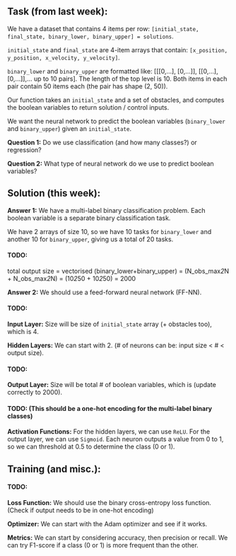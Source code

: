 ## Task (from last week):
We have a dataset that contains 4 items per row: `[initial_state, final_state, binary_lower, binary_upper] = solutions`.

`initial_state` and `final_state` are 4-item arrays that contain: `[x_position, y_position, x_velocity, y_velocity]`.

`binary_lower` and `binary_upper` are formatted like: [[[0,...], [0,...]], [[0,...], [0,...]],... up to 10 pairs]. The length of the top level is 10. Both items in each pair contain 50 items each (the pair has shape (2, 50)).

Our function takes an `initial_state` and a set of obstacles, and computes the boolean variables to return solution / control inputs.

We want the neural network to predict the boolean variables (`binary_lower` and `binary_upper`) given an `initial_state`.

**Question 1:** Do we use classification (and how many classes?) or regression?

**Question 2:** What type of neural network do we use to predict boolean variables?

## Solution (this week):

**Answer 1:**  We have a multi-label binary classification problem. Each boolean variable is a separate binary classification task.

We have 2 arrays of size 10, so we have 10 tasks for `binary_lower` and another 10 for `binary_upper`, giving us a total of 20 tasks.

#### TODO:
total output size = vectorised (binary_lower+binary_upper) = (N_obs_max*2*N + N_obs_max*2*N) = (10*2*50 + 10*2*50) = 2000

**Answer 2:** We should use a feed-forward neural network (FF-NN).

#### TODO:
**Input Layer:** Size will be size of `initial_state` array (+ obstacles too), which is 4.

**Hidden Layers:** We can start with 2. (# of neurons can be: input size < # < output size).

#### TODO:
**Output Layer:** Size will be total # of boolean variables, which is (update correctly to 2000).
#### TODO: (This should be a one-hot encoding for the multi-label binary classes)

**Activation Functions:** For the hidden layers, we can use `ReLU`. For the output layer, we can use `Sigmoid`. Each neuron outputs a value from 0 to 1, so we can threshold at 0.5 to determine the class (0 or 1).

## Training (and misc.):

#### TODO:
**Loss Function:** We should use the binary cross-entropy loss function. (Check if output needs to be in one-hot encoding)

**Optimizer:** We can start with the Adam optimizer and see if it works.

**Metrics:** We can start by considering accuracy, then precision or recall. We can try F1-score if a class (0 or 1) is more frequent than the other.

